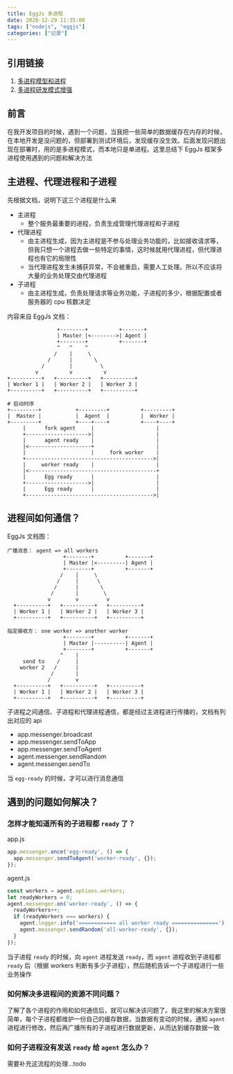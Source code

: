 ```yaml
---
title: EggJs 多进程
date: 2020-12-29 11:35:00
tags: ["nodejs", "eggjs"]
categories: ["记录"]
---
```




## 引用链接

1. [多进程模型和进程](https://eggjs.org/zh-cn/core/cluster-and-ipc.html)
2. [多进程研发模式增强](https://eggjs.org/zh-cn/advanced/cluster-client.html)



## 前言

在我开发项目的时候，遇到一个问题，当我把一些简单的数据缓存在内存的时候，在本地开发是没问题的，但部署到测试环境后，发现缓存没生效。后面发现问题出现在部署时，用的是多进程模式，而本地只是单进程。这里总结下 EggJs 框架多进程使用遇到的问题和解决方法



## 主进程、代理进程和子进程

先根据文档，说明下这三个进程是什么来

* 主进程
  * 整个服务最重要的进程，负责生成管理代理进程和子进程
* 代理进程
  * 由主进程生成，因为主进程是不参与处理业务功能的，比如接收请求等，但我只想一个进程去做一些特定的事情，这时候就用代理进程，但代理进程也有它的局限性
  * 当代理进程发生未捕获异常，不会被重启，需要人工处理。所以不应该将大量的业务处理交由代理进程
* 子进程
  * 由主进程生成，负责处理请求等业务功能，子进程的多少，根据配置或者服务器的 cpu 核数决定

内容来自 EggJs 文档：

```shell
                +--------+          +-------+
                | Master |<-------->| Agent |
                +--------+          +-------+
                ^   ^    ^
               /    |     \
             /      |       \
           /        |         \
         v          v          v
+----------+   +----------+   +----------+
| Worker 1 |   | Worker 2 |   | Worker 3 |
+----------+   +----------+   +----------+

# 启动时序
+---------+           +---------+          +---------+
|  Master |           |  Agent  |          |  Worker |
+---------+           +----+----+          +----+----+
     |      fork agent     |                    |
     +-------------------->|                    |
     |      agent ready    |                    |
     |<--------------------+                    |
     |                     |     fork worker    |
     +----------------------------------------->|
     |     worker ready    |                    |
     |<-----------------------------------------+
     |      Egg ready      |                    |
     +-------------------->|                    |
     |      Egg ready      |                    |
     +----------------------------------------->|
```



## 进程间如何通信？

EggJs 文档图：

```shell
广播消息： agent => all workers
                  +--------+          +-------+
                  | Master |<---------| Agent |
                  +--------+          +-------+
                 /    |     \
                /     |      \
               /      |       \
              /       |        \
             v        v         v
  +----------+   +----------+   +----------+
  | Worker 1 |   | Worker 2 |   | Worker 3 |
  +----------+   +----------+   +----------+

指定接收方： one worker => another worker
                  +--------+          +-------+
                  | Master |----------| Agent |
                  +--------+          +-------+
                 ^    |
     send to    /     |
    worker 2   /      |
              /       |
             /        v
  +----------+   +----------+   +----------+
  | Worker 1 |   | Worker 2 |   | Worker 3 |
  +----------+   +----------+   +----------+
```

子进程之间通信、子进程和代理进程通信，都是经过主进程进行传播的，文档有列出对应的 api

* app.messenger.broadcast
* app.messenger.sendToApp
* app.messenger.sendToAgent
* agent.messenger.sendRandom
* agent.messenger.sendTo

当 `egg-ready` 的时候，才可以进行消息通信



## 遇到的问题如何解决？

### 怎样才能知道所有的子进程都 `ready` 了？

app.js

```javascript
app.messenger.once('egg-ready', () => {
  app.messenger.sendToAgent('worker-ready', {});
});
```

agent.js

```javascript
const workers = agent.options.workers;
let readyWorkers = 0;
agent.messenger.on('worker-ready', () => {
  readyWorkers++;
  if (readyWorkers === workers) {
    agent.logger.info('============ all worker ready ===============');
    agent.messenger.sendRandom('all-worker-ready', {});
  }
});
```

当子进程 `ready` 的时候，向 `agent` 进程发送 `ready`，而 `agent` 进程收到子进程都 `ready` 后（根据 workers 判断有多少子进程），然后随机告诉一个子进程进行一些业务操作



### 如何解决多进程间的资源不同问题？

了解了各个进程的作用和如何通信后，就可以解决该问题了。我这里的解决方案很简单，每个子进程都维护一份自己的缓存数据，当数据有变动的时候，通知 `agent` 进程进行修改，然后再广播所有的子进程进行数据更新，从而达到缓存数据一致



### 如何子进程没有发送 `ready` 给 `agent` 怎么办？

需要补充这流程的处理…todo

